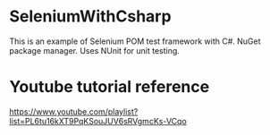 # SeleniumWithCsharp
This is an example of Selenium POM test framework with C#.
NuGet package manager.
Uses NUnit for unit testing.

# Youtube tutorial reference
https://www.youtube.com/playlist?list=PL6tu16kXT9PqKSouJUV6sRVgmcKs-VCqo

